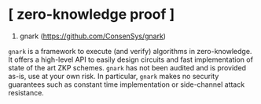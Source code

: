 # [ zero-knowledge proof ]

01. gnark (https://github.com/ConsenSys/gnark)

`gnark` is a framework to execute (and verify) algorithms in zero-knowledge. It offers a high-level API to easily design circuits and fast implementation of state of the art ZKP schemes. 
`gnark` has not been audited and is provided as-is, use at your own risk. In particular, `gnark` makes no security guarantees such as constant time implementation or side-channel attack resistance.
